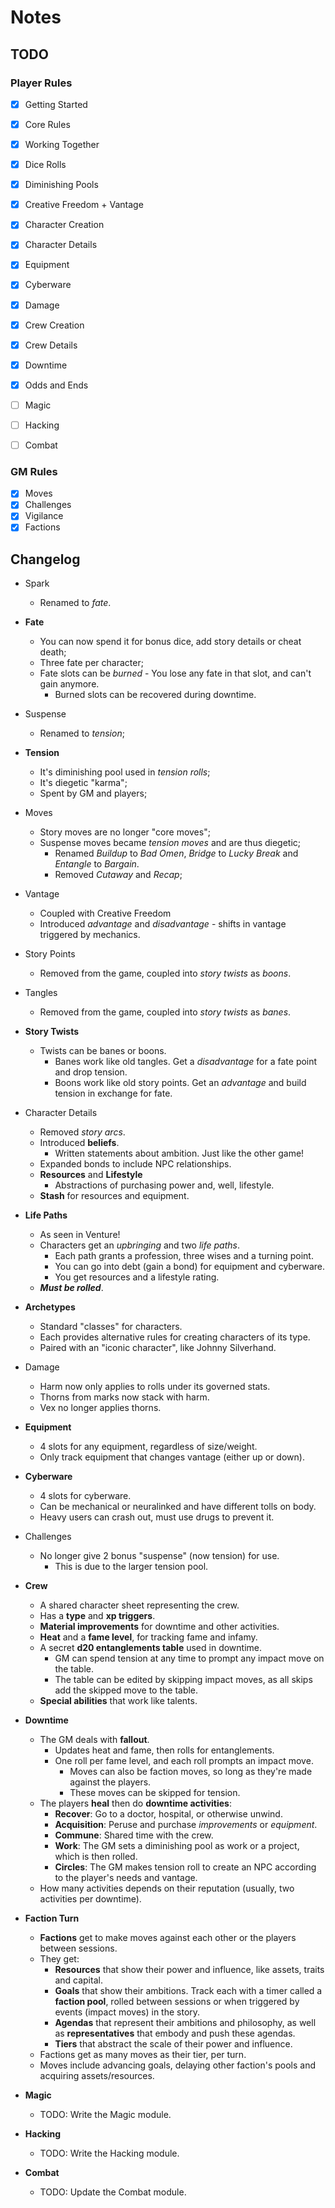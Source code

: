 # Notes

## TODO

### Player Rules

- [x] Getting Started
- [x] Core Rules
- [x] Working Together
- [x] Dice Rolls
- [x] Diminishing Pools
- [x] Creative Freedom + Vantage
- [x] Character Creation
- [x] Character Details
- [x] Equipment
- [x] Cyberware
- [x] Damage
- [x] Crew Creation
- [x] Crew Details
- [x] Downtime
- [x] Odds and Ends

- [ ] Magic
- [ ] Hacking
- [ ] Combat

### GM Rules

- [x] Moves
- [x] Challenges
- [x] Vigilance
- [x] Factions

## Changelog

- Spark

  - Renamed to _fate_.

- **Fate**

  - You can now spend it for bonus dice, add story details or cheat death;
  - Three fate per character;
  - Fate slots can be _burned_ - You lose any fate in that slot, and can't gain anymore.
    - Burned slots can be recovered during downtime.

- Suspense

  - Renamed to _tension_;

- **Tension**

  - It's diminishing pool used in _tension rolls_;
  - It's diegetic "karma";
  - Spent by GM and players;

- Moves

  - Story moves are no longer "core moves";
  - Suspense moves became _tension moves_ and are thus diegetic;
    - Renamed _Buildup_ to _Bad Omen_, _Bridge_ to _Lucky Break_ and _Entangle_ to _Bargain_.
    - Removed _Cutaway_ and _Recap_;

- Vantage

  - Coupled with Creative Freedom
  - Introduced _advantage_ and _disadvantage_ - shifts in vantage triggered by mechanics.

- Story Points

  - Removed from the game, coupled into _story twists_ as _boons_.

- Tangles

  - Removed from the game, coupled into _story twists_ as _banes_.

- **Story Twists**

  - Twists can be banes or boons.
    - Banes work like old tangles. Get a _disadvantage_ for a fate point and drop tension.
    - Boons work like old story points. Get an _advantage_ and build tension in exchange for fate.

- Character Details

  - Removed _story arcs_.
  - Introduced **beliefs**.
    - Written statements about ambition. Just like the other game!
  - Expanded bonds to include NPC relationships.
  - **Resources** and **Lifestyle**
    - Abstractions of purchasing power and, well, lifestyle.
  - **Stash** for resources and equipment.

- **Life Paths**

  - As seen in Venture!
  - Characters get an _upbringing_ and two _life paths_.
    - Each path grants a profession, three wises and a turning point.
    - You can go into debt (gain a bond) for equipment and cyberware.
    - You get resources and a lifestyle rating.
  - **_Must be rolled_**.

- **Archetypes**

  - Standard "classes" for characters.
  - Each provides alternative rules for creating characters of its type.
  - Paired with an "iconic character", like Johnny Silverhand.

- Damage

  - Harm now only applies to rolls under its governed stats.
  - Thorns from marks now stack with harm.
  - Vex no longer applies thorns.

- **Equipment**

  - 4 slots for any equipment, regardless of size/weight.
  - Only track equipment that changes vantage (either up or down).

- **Cyberware**

  - 4 slots for cyberware.
  - Can be mechanical or neuralinked and have different tolls on body.
  - Heavy users can crash out, must use drugs to prevent it.

- Challenges

  - No longer give 2 bonus "suspense" (now tension) for use.
    - This is due to the larger tension pool.

- **Crew**

  - A shared character sheet representing the crew.
  - Has a **type** and **xp triggers**.
  - **Material improvements** for downtime and other activities.
  - **Heat** and a **fame level**, for tracking fame and infamy.
  - A secret **d20 entanglements table** used in downtime.
    - GM can spend tension at any time to prompt any impact move on the table.
    - The table can be edited by skipping impact moves, as all skips add the skipped move to the table.
  - **Special abilities** that work like talents.

- **Downtime**

  - The GM deals with **fallout**.
    - Updates heat and fame, then rolls for entanglements.
    - One roll per fame level, and each roll prompts an impact move.
      - Moves can also be faction moves, so long as they're made against the players.
      - These moves can be skipped for tension.
  - The players **heal** then do **downtime activities**:
    - **Recover**: Go to a doctor, hospital, or otherwise unwind.
    - **Acquisition**: Peruse and purchase _improvements_ or _equipment_.
    - **Commune**: Shared time with the crew.
    - **Work**: The GM sets a diminishing pool as work or a project, which is then rolled.
    - **Circles**: The GM makes tension roll to create an NPC according to the player's needs and vantage.
  - How many activities depends on their reputation (usually, two activities per downtime).

- **Faction Turn**

  - **Factions** get to make moves against each other or the players between sessions.
  - They get:
    - **Resources** that show their power and influence, like assets, traits and capital.
    - **Goals** that show their ambitions. Track each with a timer called a **faction pool**, rolled between sessions or when triggered by events (impact moves) in the story.
    - **Agendas** that represent their ambitions and philosophy, as well as **representatives** that embody and push these agendas.
    - **Tiers** that abstract the scale of their power and influence.
  - Factions get as many moves as their tier, per turn.
  - Moves include advancing goals, delaying other faction's pools and acquiring assets/resources.

- **Magic**

  - TODO: Write the Magic module.

- **Hacking**

  - TODO: Write the Hacking module.

- **Combat**

  - TODO: Update the Combat module.
